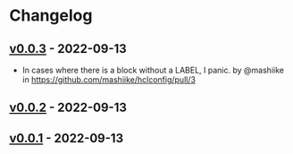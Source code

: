 # Changelog

## [v0.0.3](https://github.com/mashiike/hclconfig/compare/v0.0.2...v0.0.3) - 2022-09-13
- In cases where there is a block without a LABEL, I panic. by @mashiike in https://github.com/mashiike/hclconfig/pull/3

## [v0.0.2](https://github.com/mashiike/hclconfig/compare/v0.0.1...v0.0.2) - 2022-09-13

## [v0.0.1](https://github.com/mashiike/hclconfig/commits/v0.0.1) - 2022-09-13
